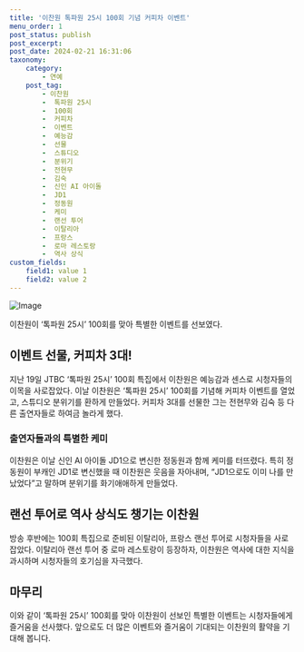```yaml
---
title: '이찬원 톡파원 25시 100회 기념 커피차 이벤트'
menu_order: 1
post_status: publish
post_excerpt: 
post_date: 2024-02-21 16:31:06
taxonomy:
    category:
        - 연예
    post_tag:
        - 이찬원
        -  톡파원 25시
        -  100회
        -  커피차
        -  이벤트
        -  예능감
        -  선물
        -  스튜디오
        -  분위기
        -  전현무
        -  김숙
        -  신인 AI 아이돌
        -  JD1
        -  정동원
        -  케미
        -  랜선 투어
        -  이탈리아
        -  프랑스
        -  로마 레스토랑
        -  역사 상식
custom_fields:
    field1: value 1
    field2: value 2
---
```


![Image](https://mimgnews.pstatic.net/image/117/2024/02/20/0003807596_001_20240220091403400.jpg?type=w540)

이찬원이 ‘톡파원 25시’ 100회를 맞아 특별한 이벤트를 선보였다. 
## 이벤트 선물, 커피차 3대!
지난 19일 JTBC ‘톡파원 25시’ 100회 특집에서 이찬원은 예능감과 센스로 시청자들의 이목을 사로잡았다. 이날 이찬원은 ‘톡파원 25시’ 100회를 기념해 커피차 이벤트를 열었고, 스튜디오 분위기를 환하게 만들었다. 커피차 3대를 선물한 그는 전현무와 김숙 등 다른 출연자들로 하여금 놀라게 했다.
### 출연자들과의 특별한 케미
이찬원은 이날 신인 AI 아이돌 JD1으로 변신한 정동원과 함께 케미를 터뜨렸다. 특히 정동원이 부캐인 JD1로 변신했을 때 이찬원은 웃음을 자아내며, “JD1으로도 이미 나를 만났었다”고 말하며 분위기를 화기애애하게 만들었다.
## 랜선 투어로 역사 상식도 챙기는 이찬원
방송 후반에는 100회 특집으로 준비된 이탈리아, 프랑스 랜선 투어로 시청자들을 사로잡았다. 이탈리아 랜선 투어 중 로마 레스토랑이 등장하자, 이찬원은 역사에 대한 지식을 과시하며 시청자들의 호기심을 자극했다. 
## 마무리
이와 같이 ‘톡파원 25시’ 100회를 맞아 이찬원이 선보인 특별한 이벤트는 시청자들에게 즐거움을 선사했다. 앞으로도 더 많은 이벤트와 즐거움이 기대되는 이찬원의 활약을 기대해 봅니다.
